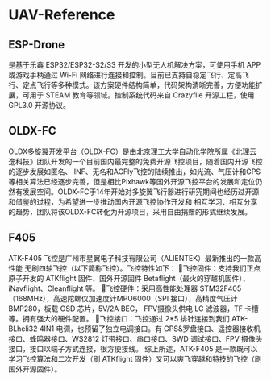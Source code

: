 # UAV-Reference

## ESP-Drone 
是基于乐鑫 ESP32/ESP32-S2/S3 开发的小型无人机解决方案，可使用手机 APP 或游戏手柄通过 Wi-Fi 网络进行连接和控制。目前已支持自稳定飞行、定高飞行、定点飞行等多种模式。该方案硬件结构简单，代码架构清晰完善，方便功能扩展，可用于 STEAM 教育等领域。控制系统代码来自 Crazyflie 开源工程，使用 GPL3.0 开源协议。

## OLDX-FC
OLDX多旋翼开发平台（OLDX-FC）是由北京理工大学自动化学院所属《北理云逸科技》团队开发的一个目前国内最完整的免费开源飞控项目，随着国内开源飞控的逐步发展如匿名、 INF、无名和ACFly飞控的陆续推出，如光流、气压计和GPS等相关算法已经逐步完善，但是相比Pixhawk等国外开源飞控平台的发展和定位仍然有发展空间。OLDX-FC于14年开始对多旋翼飞行器进行研究期间也经历过开源和借鉴的过程，为希望进一步推动国内开源飞控协作开发和 相互学习、相互分享的趋势，团队将该OLDX-FC转化为开源项目，采用自由捐赠的形式继续发展。

## F405
ATK-F405 飞控是广州市星翼电子科技有限公司（ALIENTEK）最新推出的一款高性能
无刷四轴飞控（以下简称飞控）。飞控特性如下：
飞控固件：支持我们正点原子开发的 ATKflight 固件、国外开源固件 Betaflight（最火的穿越机固件）、iNavflight、Cleanflight 等。
飞控硬件：采用高性能处理器 STM32F405（168MHz），高速陀螺仪加速度计MPU6000（SPI 接口），高精度气压计 BMP280，板载 OSD 芯片，5V/2A BEC， FPV摄像头供电 LC 滤波器，TF 卡槽等。拥有强大的硬件配置。
飞控接口：飞控通过 2*5 排针连接到我们 ATK-BLheli32 4IN1 电调，也预留了独立电调接口。有 GPS&罗盘接口、遥控器接收机接口、蜂鸣器接口、WS2812 灯带接口、串口接口、SWD 调试接口、FPV 摄像头接口，接口以端子方式连接，很方便接线。
综上所述，ATK-F405 是一款既可以学习飞控算法和二次开发（刷 ATKflight 固件）又可以爽飞穿越和特技的飞控（刷国外开源固件）。
